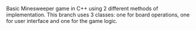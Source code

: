 Basic Minesweeper game in C++ using 2 different methods of implementation. This branch uses 3 classes: one for board operations, one for user interface and one for the game logic.
